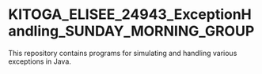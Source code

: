 # KITOGA_ELISEE_24943_ExceptionHandling_SUNDAY_MORNING_GROUP
This repository contains programs for simulating and handling various exceptions in Java.
